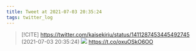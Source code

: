 ```yaml
---
title: Tweet at 2021-07-03 20:35:24
tags: twitter_log
---
```


> [!CITE] https://twitter.com/kaisekiriu/status/1411287453445492745 (2021-07-03 20:35:24)
> ![](https://twitter.com/kaisekiriu/status/1411287453445492745)
> https://t.co/oxuOSkO6OO
